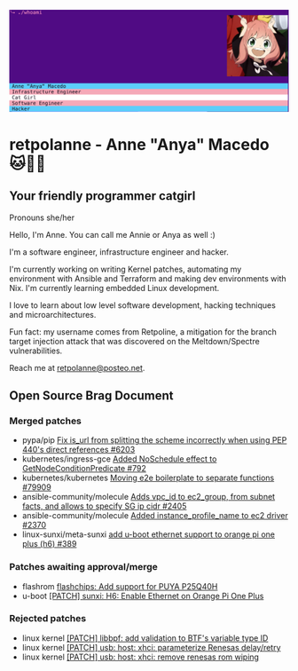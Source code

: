 ![Header](./header2.png)
# retpolanne - Anne "Anya" Macedo 🐱🏳️‍⚧️
## Your friendly programmer catgirl 
Pronouns she/her

Hello, I'm Anne. You can call me Annie or Anya as well :)

I'm a software engineer, infrastructure engineer and hacker.

I'm currently working on writing Kernel patches, automating my environment with Ansible and Terraform and making dev environments with Nix. I'm currently learning embedded Linux development. 

I love to learn about low level software development, hacking techniques and microarchitectures. 

Fun fact: my username comes from Retpoline, a mitigation for the branch target injection attack that was discovered on the Meltdown/Spectre vulnerabilities. 

Reach me at retpolanne@posteo.net.

## Open Source Brag Document


### Merged patches 

- pypa/pip [Fix is_url from splitting the scheme incorrectly when using PEP 440's direct references #6203](https://github.com/pypa/pip/pull/6203)
- kubernetes/ingress-gce [Added NoSchedule effect to GetNodeConditionPredicate #792](https://github.com/kubernetes/ingress-gce/pull/792)
- kubernetes/kubernetes [Moving e2e boilerplate to separate functions #79909](https://github.com/kubernetes/kubernetes/pull/79909)
- ansible-community/molecule [Adds vpc_id to ec2_group, from subnet facts, and allows to specify SG ip cidr #2405](https://github.com/ansible-community/molecule/pull/2405)
- ansible-community/molecule [Added instance_profile_name to ec2 driver #2370](https://github.com/ansible-community/molecule/pull/2370)
- linux-sunxi/meta-sunxi [add u-boot ethernet support to orange pi one plus (h6) #389](https://github.com/linux-sunxi/meta-sunxi/pull/389)

### Patches awaiting approval/merge

- flashrom [flashchips: Add support for PUYA P25Q40H](https://review.coreboot.org/c/flashrom/+/76251)
- u-boot [[PATCH] sunxi: H6: Enable Ethernet on Orange Pi One Plus](https://lore.kernel.org/u-boot/20230711003957.658805-2-retpolanne@posteo.net/T/#u)

### Rejected patches 

- linux kernel [[PATCH] libbpf: add validation to BTF's variable type ID](https://lore.kernel.org/bpf/20220929160558.5034-1-annemacedo@linux.microsoft.com/)
- linux kernel [[PATCH] usb: host: xhci: parameterize Renesas delay/retry](https://lore.kernel.org/lkml/2023061951-taekwondo-unsoiled-faf2@gregkh/T/)
- linux kernel [[PATCH] usb: host: xhci: remove renesas rom wiping](https://lore.kernel.org/lkml/20230626204910.728-3-retpolanne@posteo.net/T/)
